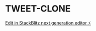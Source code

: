 # TWEET-CLONE

[Edit in StackBlitz next generation editor ⚡️](https://stackblitz.com/~/github.com/gurssagar/TWEET-CLONE)
